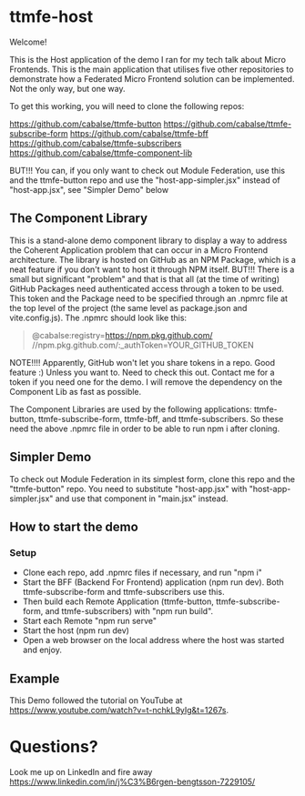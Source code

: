 # ttmfe-host

Welcome!

This is the Host application of the demo I ran for my tech talk about Micro Frontends. This is the main application that utilises five other repositories to demonstrate how a Federated Micro Frontend solution can be implemented. Not the only way, but one way.

To get this working, you will need to clone the following repos:

https://github.com/cabalse/ttmfe-button
https://github.com/cabalse/ttmfe-subscribe-form
https://github.com/cabalse/ttmfe-bff
https://github.com/cabalse/ttmfe-subscribers
https://github.com/cabalse/ttmfe-component-lib

BUT!!! You can, if you only want to check out Module Federation, use this and the ttmfe-button repo and use the "host-app-simpler.jsx" instead of "host-app.jsx", see "Simpler Demo" below

## The Component Library

This is a stand-alone demo component library to display a way to address the Coherent Application problem that can occur in a Micro Frontend architecture.
The library is hosted on GitHub as an NPM Package, which is a neat feature if you don't want to host it through NPM itself.
BUT!!! There is a small but significant "problem" and that is that all (at the time of writing) GitHub Packages need authenticated access through a token to be used. This token and the Package need to be specified through an .npmrc file at the top level of the project (the same level as package.json and vite.config.js). The .npmrc should look like this:

> @cabalse:registry=https://npm.pkg.github.com/  
> //npm.pkg.github.com/:_authToken=YOUR_GITHUB_TOKEN

NOTE!!!!
Apparently, GitHub won't let you share tokens in a repo. Good feature :) Unless you want to. Need to check this out. Contact me for a token if you need one for the demo. I will remove the dependency on the Component Lib as fast as possible.

The Component Libraries are used by the following applications: ttmfe-button, ttmfe-subscribe-form, ttmfe-bff, and ttmfe-subscribers.
So these need the above .npmrc file in order to be able to run npm i after cloning.

## Simpler Demo

To check out Module Federation in its simplest form, clone this repo and the "ttmfe-button" repo. You need to substitute "host-app.jsx" with "host-app-simpler.jsx" and use that component in "main.jsx" instead.

## How to start the demo

### Setup

- Clone each repo, add .npmrc files if necessary, and run "npm i"
- Start the BFF (Backend For Frontend) application (npm run dev). Both ttmfe-subscribe-form and ttmfe-subscribers use this.
- Then build each Remote Application (ttmfe-button, ttmfe-subscribe-form, and ttmfe-subscribers) with "npm run build".
- Start each Remote "npm run serve"
- Start the host (npm run dev)
- Open a web browser on the local address where the host was started and enjoy.

## Example

This Demo followed the tutorial on YouTube at https://www.youtube.com/watch?v=t-nchkL9yIg&t=1267s.

# Questions?

Look me up on LinkedIn and fire away
https://www.linkedin.com/in/j%C3%B6rgen-bengtsson-7229105/
